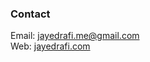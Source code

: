 ### Contact
Email: <a href="mailto:jayedrafi.me@gmail.com" target="new">jayedrafi.me@gmail.com</a>\
Web: <a href="jayedrafi.com" target="new">jayedrafi.com</a>
